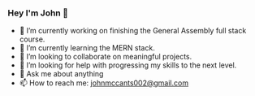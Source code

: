 ### Hey I'm John 👋

- 🔭 I’m currently working on finishing the General Assembly full stack course.
- 🌱 I’m currently learning the MERN stack.
- 👯 I’m looking to collaborate on meaningful projects.
- 🤔 I’m looking for help with progressing my skills to the next level.
- 💬 Ask me about anything
- 📫 How to reach me: johnmccants002@gmail.com

<!--
**johnmccants002/johnmccants002** is a ✨ _special_ ✨ repository because its `README.md` (this file) appears on your GitHub profile.

Here are some ideas to get you started:

- 🔭 I’m currently working on ...
- 🌱 I’m currently learning ...
- 👯 I’m looking to collaborate on ...
- 🤔 I’m looking for help with ...
- 💬 Ask me about ...
- 📫 How to reach me: ...
- 😄 Pronouns: ...
- ⚡ Fun fact: ...
-->
